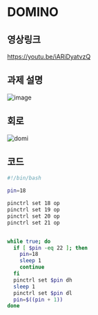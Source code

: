 # DOMINO

## 영상링크
https://youtu.be/iARiDyatvzQ

## 과제 설명
![image](https://github.com/user-attachments/assets/f861db3f-41ae-41a5-b9d8-5762df66d6a2)


## 회로
![domi](https://github.com/user-attachments/assets/05af6732-84de-47c7-99c0-d49fb588354d)


## 코드

```bash
#!/bin/bash

pin=18

pinctrl set 18 op
pinctrl set 19 op
pinctrl set 20 op
pinctrl set 21 op


while true; do
  if [ $pin -eq 22 ]; then
    pin=18
    sleep 1
    continue
  fi
  pinctrl set $pin dh
  sleep 1
  pinctrl set $pin dl
  pin=$((pin + 1))
done
```
